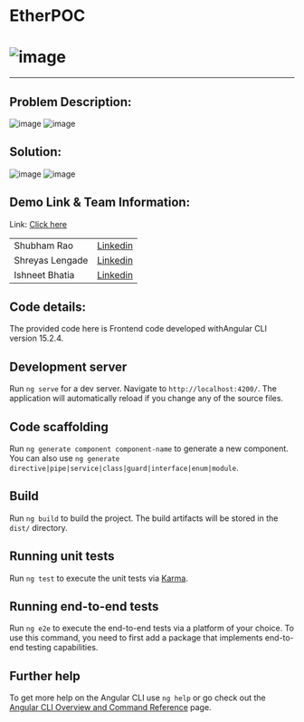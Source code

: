 # EtherPOC

# ![image](https://github.com/user-attachments/assets/3f19a801-b475-4715-a4dd-3d6fc204992f)
-------------------------------------------------------------------------------------------
## Problem Description:
![image](https://github.com/user-attachments/assets/64191349-2d91-448b-acd0-60e70fa02fa3)
![image](https://github.com/user-attachments/assets/f89435f5-1fe1-4a69-94bf-49a8dc2ae8bc)

## Solution:
![image](https://github.com/user-attachments/assets/9de319bb-aaf5-40ad-bac8-b779200688f7)
![image](https://github.com/user-attachments/assets/18eefe34-f922-4cf9-9f98-f8097443123a)

## Demo Link & Team Information:
Link: <a href="https://youtu.be/RdIQWBwR044">Click here</a>
<table>
  <tr>
    <td>Shubham Rao</td>
    <td><a href="https://www.linkedin.com/in/shubham-rao-b26602168/">Linkedin</a></td>
  </tr>
  <tr>
     <td>Shreyas Lengade</td>
    <td><a href="https://www.linkedin.com/in/shreyas-lengade-6b32971a3/">Linkedin</a></td>
  </tr>
  <tr>
     <td>Ishneet Bhatia</td>
    <td><a href="https://www.linkedin.com/in/ishneet-bhatia/">Linkedin</a></td>
  </tr>
</table>

## Code details:
The provided code here is Frontend code developed withAngular CLI version 15.2.4.

## Development server

Run `ng serve` for a dev server. Navigate to `http://localhost:4200/`. The application will automatically reload if you change any of the source files.

## Code scaffolding

Run `ng generate component component-name` to generate a new component. You can also use `ng generate directive|pipe|service|class|guard|interface|enum|module`.

## Build

Run `ng build` to build the project. The build artifacts will be stored in the `dist/` directory.

## Running unit tests

Run `ng test` to execute the unit tests via [Karma](https://karma-runner.github.io).

## Running end-to-end tests

Run `ng e2e` to execute the end-to-end tests via a platform of your choice. To use this command, you need to first add a package that implements end-to-end testing capabilities.

## Further help

To get more help on the Angular CLI use `ng help` or go check out the [Angular CLI Overview and Command Reference](https://angular.io/cli) page.
 
